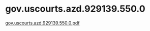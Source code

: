 # gov.uscourts.azd.929139.550.0

[gov.uscourts.azd.929139.550.0.pdf](gov%20uscourts%20azd%20929139%20550%200%203e7713dfe07647b98aeb4dbb60015817/gov.uscourts.azd.929139.550.0.pdf)